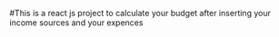 #This is a react js project to calculate your budget after inserting your income sources and your expences